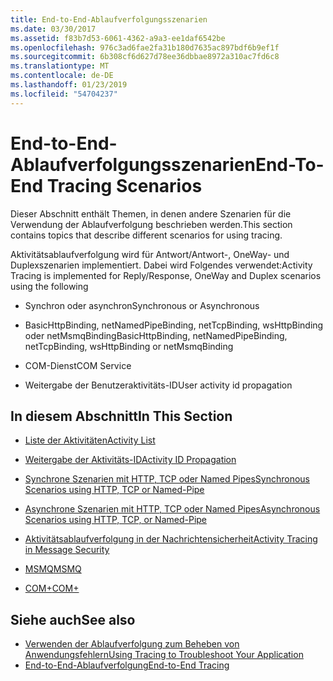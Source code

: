 ```yaml
---
title: End-to-End-Ablaufverfolgungsszenarien
ms.date: 03/30/2017
ms.assetid: f83b7d53-6061-4362-a9a3-ee1daf6542be
ms.openlocfilehash: 976c3ad6fae2fa31b180d7635ac897bdf6b9ef1f
ms.sourcegitcommit: 6b308cf6d627d78ee36dbbae8972a310ac7fd6c8
ms.translationtype: MT
ms.contentlocale: de-DE
ms.lasthandoff: 01/23/2019
ms.locfileid: "54704237"
---
```

# <a name="end-to-end-tracing-scenarios"></a><span data-ttu-id="84746-102">End-to-End-Ablaufverfolgungsszenarien</span><span class="sxs-lookup"><span data-stu-id="84746-102">End-To-End Tracing Scenarios</span></span>
<span data-ttu-id="84746-103">Dieser Abschnitt enthält Themen, in denen andere Szenarien für die Verwendung der Ablaufverfolgung beschrieben werden.</span><span class="sxs-lookup"><span data-stu-id="84746-103">This section contains topics that describe different scenarios for using tracing.</span></span>  
  
 <span data-ttu-id="84746-104">Aktivitätsablaufverfolgung wird für Antwort/Antwort-, OneWay- und Duplexszenarien implementiert. Dabei wird Folgendes verwendet:</span><span class="sxs-lookup"><span data-stu-id="84746-104">Activity Tracing is implemented for Reply/Response, OneWay and Duplex scenarios using the following</span></span>  
  
-   <span data-ttu-id="84746-105">Synchron oder asynchron</span><span class="sxs-lookup"><span data-stu-id="84746-105">Synchronous or Asynchronous</span></span>  
  
-   <span data-ttu-id="84746-106">BasicHttpBinding, netNamedPipeBinding, netTcpBinding, wsHttpBinding oder netMsmqBinding</span><span class="sxs-lookup"><span data-stu-id="84746-106">BasicHttpBinding, netNamedPipeBinding, netTcpBinding, wsHttpBinding or netMsmqBinding</span></span>  
  
-   <span data-ttu-id="84746-107">COM-Dienst</span><span class="sxs-lookup"><span data-stu-id="84746-107">COM Service</span></span>  
  
-   <span data-ttu-id="84746-108">Weitergabe der Benutzeraktivitäts-ID</span><span class="sxs-lookup"><span data-stu-id="84746-108">User activity id propagation</span></span>  
  
## <a name="in-this-section"></a><span data-ttu-id="84746-109">In diesem Abschnitt</span><span class="sxs-lookup"><span data-stu-id="84746-109">In This Section</span></span>  
  
-   [<span data-ttu-id="84746-110">Liste der Aktivitäten</span><span class="sxs-lookup"><span data-stu-id="84746-110">Activity List</span></span>](../../../../../docs/framework/wcf/diagnostics/tracing/activity-list.md)  
  
-   [<span data-ttu-id="84746-111">Weitergabe der Aktivitäts-ID</span><span class="sxs-lookup"><span data-stu-id="84746-111">Activity ID Propagation</span></span>](../../../../../docs/framework/wcf/diagnostics/tracing/activity-id-propagation.md)  
  
-   [<span data-ttu-id="84746-112">Synchrone Szenarien mit HTTP, TCP oder Named Pipes</span><span class="sxs-lookup"><span data-stu-id="84746-112">Synchronous Scenarios using HTTP, TCP or Named-Pipe</span></span>](../../../../../docs/framework/wcf/diagnostics/tracing/synchronous-scenarios-using-http-tcp-or-named-pipe.md)  
  
-   [<span data-ttu-id="84746-113">Asynchrone Szenarien mit HTTP, TCP oder Named Pipes</span><span class="sxs-lookup"><span data-stu-id="84746-113">Asynchronous Scenarios using HTTP, TCP, or Named-Pipe</span></span>](../../../../../docs/framework/wcf/diagnostics/tracing/asynchronous-scenarios-using-http-tcp-or-named-pipe.md)  
  
-   [<span data-ttu-id="84746-114">Aktivitätsablaufverfolgung in der Nachrichtensicherheit</span><span class="sxs-lookup"><span data-stu-id="84746-114">Activity Tracing in Message Security</span></span>](../../../../../docs/framework/wcf/diagnostics/tracing/activity-tracing-in-message-security.md)  
  
-   [<span data-ttu-id="84746-115">MSMQ</span><span class="sxs-lookup"><span data-stu-id="84746-115">MSMQ</span></span>](../../../../../docs/framework/wcf/diagnostics/tracing/msmq.md)  
  
-   [<span data-ttu-id="84746-116">COM+</span><span class="sxs-lookup"><span data-stu-id="84746-116">COM+</span></span>](../../../../../docs/framework/wcf/diagnostics/tracing/com.md)  
  
## <a name="see-also"></a><span data-ttu-id="84746-117">Siehe auch</span><span class="sxs-lookup"><span data-stu-id="84746-117">See also</span></span>
- [<span data-ttu-id="84746-118">Verwenden der Ablaufverfolgung zum Beheben von Anwendungsfehlern</span><span class="sxs-lookup"><span data-stu-id="84746-118">Using Tracing to Troubleshoot Your Application</span></span>](../../../../../docs/framework/wcf/diagnostics/tracing/using-tracing-to-troubleshoot-your-application.md)
- [<span data-ttu-id="84746-119">End-to-End-Ablaufverfolgung</span><span class="sxs-lookup"><span data-stu-id="84746-119">End-to-End Tracing</span></span>](../../../../../docs/framework/wcf/diagnostics/tracing/end-to-end-tracing.md)
